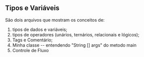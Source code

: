 ## Tipos e Variáveis

São dois arquivos que mostram os conceitos de: 
1. tipos de dados e variáveis; 
2. tipos de operadores (unários, ternários, relacionais e lógicos); 
3. Tags e Comentário;
4. Minha classe -- entendendo "String [] args" do metodo main
5. Controle de Fluxo                